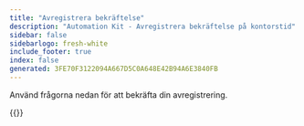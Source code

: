 ```yaml
---
title: "Avregistrera bekräftelse"
description: "Automation Kit - Avregistrera bekräftelse på kontorstid"
sidebar: false
sidebarlogo: fresh-white
include_footer: true
index: false
generated: 3FE70F3122094A667D5C0A648E42B94A6E3840FB
---
```


Använd frågorna nedan för att bekräfta din avregistrering.

{{<questions name="/content/sv/office-hours/unregister-confirm.json" completed="Tack för att du slutförde avregistreringsbekräftelsen" showNavigationButtons="false" locale="sv">}}

